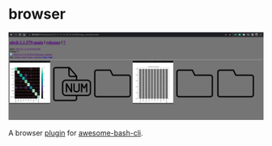 # browser

![image](.abcli/assets/marquee.png)

A browser [plugin](https://github.com/kamangir/blue-plugin) for [awesome-bash-cli](https://github.com/kamangir/awesome-bash-cli).
